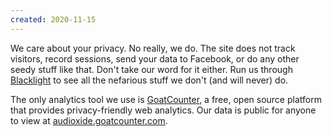 ```yaml
---
created: 2020-11-15
---
```


We care about your privacy. No really, we do. The site does not track visitors, record sessions, send your data to Facebook, or do any other seedy stuff like that. Don't take our word for it either. Run us through [Blacklight](https://themarkup.org/blacklight) to see all the nefarious stuff we don't (and will never) do. 

The only analytics tool we use is [GoatCounter](https://www.goatcounter.com/), a free, open source platform that provides privacy-friendly web analytics. Our data is public for anyone to view at [audioxide.goatcounter.com](https://audioxide.goatcounter.com).